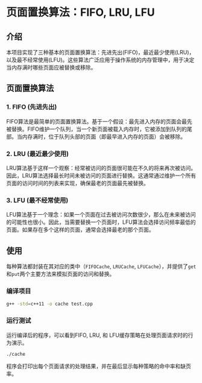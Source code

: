 # 页面置换算法：FIFO, LRU, LFU

## 介绍

​	本项目实现了三种基本的页面置换算法：先进先出(FIFO)，最近最少使用(LRU)，以及最不经常使用(LFU)。这些算法广泛应用于操作系统的内存管理中，用于决定当内存满时哪些页面应被替换或移除。

## 页面置换算法

### 1. FIFO (先进先出)

FIFO算法是最简单的页面置换算法。基于一个假设：最先进入内存的页面会最先被替换。FIFO维护一个队列，当一个新页面被载入内存时，它被添加到队列的尾部。当内存满时，位于队列头部的页面（即最早进入内存的页面）会被移除。

### 2. LRU (最近最少使用)

LRU算法基于这样一个观察：经常被访问的页面很可能在不久的将来再次被访问。因此，LRU算法选择最长时间未被访问的页面进行替换。这通常通过维护一个所有页面的访问时间的列表来实现，确保最老的页面最先被替换。

### 3. LFU (最不经常使用)

LFU算法基于一个理念：如果一个页面在过去被访问次数很少，那么在未来被访问的可能性也很小。因此，当需要替换一个页面时，LFU算法会选择访问频率最低的页面。如果存在多个这样的页面，通常会选择最老的那个页面。

## 使用

每种算法都封装在其对应的类中（`FIFOCache`, `LRUCache`, `LFUCache`），并提供了`get`和`put`两个主要方法来模拟页面的访问和替换。

### 编译项目

```bash
g++ -std=c++11 -o cache test.cpp
```

### 运行测试

运行编译后的程序，可以看到FIFO, LRU, 和 LFU缓存策略在处理页面请求时的行为演示。

```bash
./cache
```

程序会打印出每个页面请求的处理结果，并在最后显示每种策略的命中率和缺页率。

